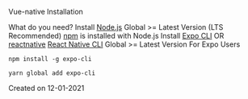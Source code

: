 Vue-native Installation

What do you need?
Install [Node.js](https://nodejs.org/en/) Global >= Latest Version (LTS Recommended)
[npm](https://www.npmjs.com/get-npm) is installed with Node.js
Install [Expo CLI](https://expo.io/tools#cli) OR [reactnative](https://www.npmjs.org/package/react-native) [React Native CLI](https://reactnative.dev/docs/environment-setup) Global >= Latest Version
For Expo Users
```
npm install -g expo-cli

yarn global add expo-cli 
```





Created on 12-01-2021
